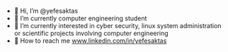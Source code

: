 - 👋 Hi, I’m @yefesaktas
- 🌱 I’m currently computer engineering student
- 👀 I’m currently interested in cyber security, linux system administration or scientific projects involving computer engineering
- 📨 How to reach me www.linkedin.com/in/yefesaktas 

<!---
yefesaktas/yefesaktas is a ✨ special ✨ repository because its `README.md` (this file) appears on your GitHub profile.
You can click the Preview link to take a look at your changes.
--->
